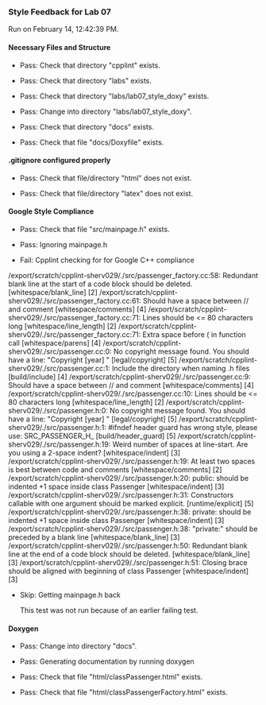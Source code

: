 ### Style Feedback for Lab 07

Run on February 14, 12:42:39 PM.


#### Necessary Files and Structure

+ Pass: Check that directory "cpplint" exists.

+ Pass: Check that directory "labs" exists.

+ Pass: Check that directory "labs/lab07_style_doxy" exists.

+ Pass: Change into directory "labs/lab07_style_doxy".

+ Pass: Check that directory "docs" exists.

+ Pass: Check that file "docs/Doxyfile" exists.


#### .gitignore configured properly

+ Pass: Check that file/directory "html" does not exist.

+ Pass: Check that file/directory "latex" does not exist.


#### Google Style Compliance

+ Pass: Check that file "src/mainpage.h" exists.

+ Pass: Ignoring mainpage.h



+ Fail: Cpplint checking for for Google C++ compliance

/export/scratch/cpplint-sherv029/./src/passenger_factory.cc:58:  Redundant blank line at the start of a code block should be deleted.  [whitespace/blank_line] [2]
/export/scratch/cpplint-sherv029/./src/passenger_factory.cc:61:  Should have a space between // and comment  [whitespace/comments] [4]
/export/scratch/cpplint-sherv029/./src/passenger_factory.cc:71:  Lines should be <= 80 characters long  [whitespace/line_length] [2]
/export/scratch/cpplint-sherv029/./src/passenger_factory.cc:71:  Extra space before ( in function call  [whitespace/parens] [4]
/export/scratch/cpplint-sherv029/./src/passenger.cc:0:  No copyright message found.  You should have a line: "Copyright [year] <Copyright Owner>"  [legal/copyright] [5]
/export/scratch/cpplint-sherv029/./src/passenger.cc:1:  Include the directory when naming .h files  [build/include] [4]
/export/scratch/cpplint-sherv029/./src/passenger.cc:9:  Should have a space between // and comment  [whitespace/comments] [4]
/export/scratch/cpplint-sherv029/./src/passenger.cc:10:  Lines should be <= 80 characters long  [whitespace/line_length] [2]
/export/scratch/cpplint-sherv029/./src/passenger.h:0:  No copyright message found.  You should have a line: "Copyright [year] <Copyright Owner>"  [legal/copyright] [5]
/export/scratch/cpplint-sherv029/./src/passenger.h:1:  #ifndef header guard has wrong style, please use: SRC_PASSENGER_H_  [build/header_guard] [5]
/export/scratch/cpplint-sherv029/./src/passenger.h:19:  Weird number of spaces at line-start.  Are you using a 2-space indent?  [whitespace/indent] [3]
/export/scratch/cpplint-sherv029/./src/passenger.h:19:  At least two spaces is best between code and comments  [whitespace/comments] [2]
/export/scratch/cpplint-sherv029/./src/passenger.h:20:  public: should be indented +1 space inside class Passenger  [whitespace/indent] [3]
/export/scratch/cpplint-sherv029/./src/passenger.h:31:  Constructors callable with one argument should be marked explicit.  [runtime/explicit] [5]
/export/scratch/cpplint-sherv029/./src/passenger.h:38:  private: should be indented +1 space inside class Passenger  [whitespace/indent] [3]
/export/scratch/cpplint-sherv029/./src/passenger.h:38:  "private:" should be preceded by a blank line  [whitespace/blank_line] [3]
/export/scratch/cpplint-sherv029/./src/passenger.h:50:  Redundant blank line at the end of a code block should be deleted.  [whitespace/blank_line] [3]
/export/scratch/cpplint-sherv029/./src/passenger.h:51:  Closing brace should be aligned with beginning of class Passenger  [whitespace/indent] [3]

+ Skip: Getting mainpage.h back

  This test was not run because of an earlier failing test.


#### Doxygen

+ Pass: Change into directory "docs".

+ Pass: Generating documentation by running doxygen

+ Pass: Check that file "html/classPassenger.html" exists.

+ Pass: Check that file "html/classPassengerFactory.html" exists.

